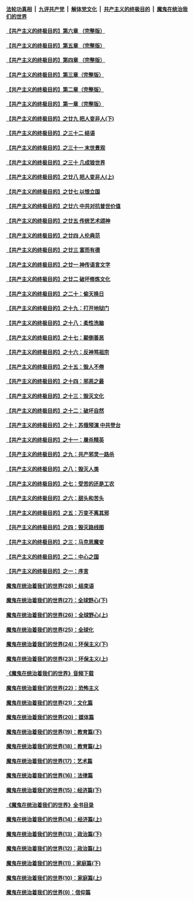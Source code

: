 

####  [法轮功真相](../../../../basic/blob/master/README.md?t=05130831) &nbsp;|&nbsp; [九评共产党](../../../../9ping.md/blob/master/README.md?t=05130831) &nbsp;|&nbsp; [解体党文化](../../../../jtdwh.md/blob/master/README.md?t=05130831)  &nbsp;|&nbsp; [共产主义的终极目的](../../../../gczydzjmd.md/blob/master/README.md?t=05130831) &nbsp;|&nbsp; [魔鬼在统治我们的世界](../../../../mgztzwmdsj.md/blob/master/README.md?t=05130831) 

#### [【共产主义的终极目的】第六章 （完整版）](../pages/nsc422/n11428913.md?t=05130831) 

#### [【共产主义的终极目的】第五章 （完整版）](../pages/nsc422/n11428912.md?t=05130831) 

#### [【共产主义的终极目的】第四章 （完整版）](../pages/nsc422/n11428907.md?t=05130831) 

#### [【共产主义的终极目的】第三章（完整版）](../pages/nsc422/n11428848.md?t=05130831) 

#### [【共产主义的终极目的】第二章（完整版）](../pages/nsc422/n11428831.md?t=05130831) 

#### [【共产主义的终极目的】第一章（完整版）](../pages/nsc422/n11417651.md?t=05130831) 

#### [【共产主义的终极目的】之廿九 把人变非人(下)](../pages/nsc422/n11344140.md?t=05130831) 

#### [【共产主义的终极目的】之三十二 结语](../pages/nsc422/n11360535.md?t=05130831) 

#### [【共产主义的终极目的】之三十一 末世景观](../pages/nsc422/n11351129.md?t=05130831) 

#### [【共产主义的终极目的】之三十 几成狼世界](../pages/nsc422/n11348280.md?t=05130831) 

#### [【共产主义的终极目的】之廿八 把人变非人(上)](../pages/nsc422/n11340492.md?t=05130831) 

#### [【共产主义的终极目的】之廿七 以恨立国](../pages/nsc422/n11336944.md?t=05130831) 

#### [【共产主义的终极目的】之廿六 中共对抗普世价值](../pages/nsc422/n11324785.md?t=05130831) 

#### [【共产主义的终极目的】之廿五 传统艺术颂神](../pages/nsc422/n11296396.md?t=05130831) 

#### [【共产主义的终极目的】之廿四 人伦典范](../pages/nsc422/n11296397.md?t=05130831) 

#### [【共产主义的终极目的】之廿三 富而有德](../pages/nsc422/n11283598.md?t=05130831) 

#### [【共产主义的终极目的】之廿一 神传语言文字](../pages/nsc422/n11263265.md?t=05130831) 

#### [【共产主义的终极目的】之廿二 破坏修炼文化](../pages/nsc422/n11245728.md?t=05130831) 

#### [【共产主义的终极目的】之二十：偷天换日](../pages/nsc422/n11238846.md?t=05130831) 

#### [【共产主义的终极目的】之十九：打开地狱门](../pages/nsc422/n11206376.md?t=05130831) 

#### [【共产主义的终极目的】之十八：柔性洗脑](../pages/nsc422/n11199994.md?t=05130831) 

#### [【共产主义的终极目的】之十七：颠倒善恶](../pages/nsc422/n11179782.md?t=05130831) 

#### [【共产主义的终极目的】之十六：反神骂祖宗](../pages/nsc422/n11166798.md?t=05130831) 

#### [【共产主义的终极目的】之十五：毁人不倦](../pages/nsc422/n11166792.md?t=05130831) 

#### [【共产主义的终极目的】之十四：邪恶之最](../pages/nsc422/n11150249.md?t=05130831) 

#### [【共产主义的终极目的】之十三：毁灭文化](../pages/nsc422/n11135227.md?t=05130831) 

#### [【共产主义的终极目的】之十二：破坏自然](../pages/nsc422/n11135214.md?t=05130831) 

#### [【共产主义的终极目的】之十：苏俄预演 中共登台](../pages/nsc422/n11118424.md?t=05130831) 

#### [【共产主义的终极目的】之十一：屠杀精英](../pages/nsc422/n11118442.md?t=05130831) 

#### [【共产主义的终极目的】之九：共产邪灵一路杀](../pages/nsc422/n11114139.md?t=05130831) 

#### [【共产主义的终极目的】之八：毁灭人类](../pages/nsc422/n11108503.md?t=05130831) 

#### [【共产主义的终极目的】之七：受苦的还是工农](../pages/nsc422/n11101809.md?t=05130831) 

#### [【共产主义的终极目的】之六：甜头和苦头](../pages/nsc422/n11096971.md?t=05130831) 

#### [【共产主义的终极目的】之五：万变不离其邪](../pages/nsc422/n11091285.md?t=05130831) 

#### [【共产主义的终极目的】之四：毁灭路线图](../pages/nsc422/n11086284.md?t=05130831) 

#### [【共产主义的终极目的】之三：马克思魔变](../pages/nsc422/n11061941.md?t=05130831) 

#### [【共产主义的终极目的】之二：中心之国](../pages/nsc422/n11047728.md?t=05130831) 

#### [【共产主义的终极目的】之一：序言](../pages/nsc422/n11086077.md?t=05130831) 

#### [魔鬼在统治着我们的世界(28)：结束语](../pages/nsc422/n10936246.md?t=05130831) 

#### [魔鬼在统治着我们的世界(27)：全球野心(下)](../pages/nsc422/n10928319.md?t=05130831) 

#### [魔鬼在统治着我们的世界(26)：全球野心(上)](../pages/nsc422/n10900318.md?t=05130831) 

#### [魔鬼在统治着我们的世界(25)：全球化](../pages/nsc422/n10788205.md?t=05130831) 

#### [魔鬼在统治着我们的世界(24)：环保主义(下)](../pages/nsc422/n10695307.md?t=05130831) 

#### [魔鬼在统治着我们的世界(23)：环保主义(上)](../pages/nsc422/n10688613.md?t=05130831) 

#### [《魔鬼在统治着我们的世界》音频下载](../pages/nsc422/n10635553.md?t=05130831) 

#### [魔鬼在统治着我们的世界(22)：恐怖主义](../pages/nsc422/n10614727.md?t=05130831) 

#### [魔鬼在统治着我们的世界(21)：文化篇](../pages/nsc422/n10597706.md?t=05130831) 

#### [魔鬼在统治着我们的世界(20)：媒体篇](../pages/nsc422/n10586579.md?t=05130831) 

#### [魔鬼在统治着我们的世界(19)：教育篇(下)](../pages/nsc422/n10564808.md?t=05130831) 

#### [魔鬼在统治着我们的世界(18)：教育篇(上)](../pages/nsc422/n10526970.md?t=05130831) 

#### [魔鬼在统治着我们的世界(17)：艺术篇](../pages/nsc422/n10499093.md?t=05130831) 

#### [魔鬼在统治着我们的世界(16)：法律篇](../pages/nsc422/n10485969.md?t=05130831) 

#### [魔鬼在统治着我们的世界(15)：经济篇(下)](../pages/nsc422/n10469975.md?t=05130831) 

#### [《魔鬼在统治着我们的世界》全书目录](../pages/nsc422/n10464261.md?t=05130831) 

#### [魔鬼在统治着我们的世界(14)：经济篇(上)](../pages/nsc422/n10457370.md?t=05130831) 

#### [魔鬼在统治着我们的世界(13)：政治篇(下)](../pages/nsc422/n10448270.md?t=05130831) 

#### [魔鬼在统治着我们的世界(12)：政治篇(上)](../pages/nsc422/n10444576.md?t=05130831) 

#### [魔鬼在统治着我们的世界(11)：家庭篇(下)](../pages/nsc422/n10440961.md?t=05130831) 

#### [魔鬼在统治着我们的世界(10)：家庭篇(上)](../pages/nsc422/n10435448.md?t=05130831) 

#### [魔鬼在统治着我们的世界(9)：信仰篇](../pages/nsc422/n10432159.md?t=05130831) 

